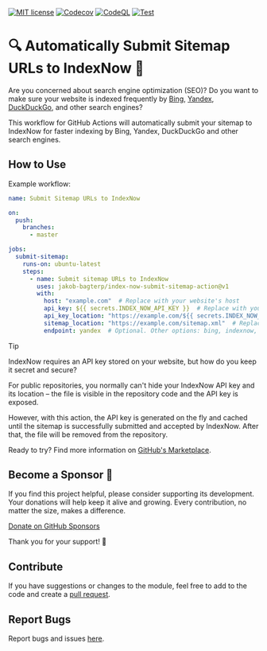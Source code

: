 [![MIT license](https://img.shields.io/static/v1?label=license&message=MIT&color=blue)](https://github.com/jakob-bagterp/index-now-submit-sitemap-action/blob/master/LICENSE.md)
[![Codecov](https://codecov.io/gh/jakob-bagterp/index-now-submit-sitemap-action/branch/master/graph/badge.svg?token=PEGUV7IL8T)](https://codecov.io/gh/jakob-bagterp/index-now-submit-sitemap-action)
[![CodeQL](https://github.com/jakob-bagterp/index-now-submit-sitemap-action/actions/workflows/codeql.yml/badge.svg)](https://github.com/jakob-bagterp/index-now-submit-sitemap-action/actions/workflows/codeql.yml)
[![Test](https://github.com/jakob-bagterp/index-now-submit-sitemap-action/actions/workflows/test.yml/badge.svg)](https://github.com/jakob-bagterp/index-now-submit-sitemap-action/actions/workflows/test.yml)

# 🔍 Automatically Submit Sitemap URLs to IndexNow 🔎
Are you concerned about search engine optimization (SEO)? Do you want to make sure your website is indexed frequently by [Bing](https://www.bing.com/indexnow), [Yandex](https://yandex.com/indexnow), [DuckDuckGo](https://duckduckgo.com/), and other search engines?

This workflow for GitHub Actions will automatically submit your sitemap to IndexNow for faster indexing by Bing, Yandex, DuckDuckGo and other search engines.

## How to Use
Example workflow:

```yaml
name: Submit Sitemap URLs to IndexNow

on:
  push:
    branches:
      - master

jobs:
  submit-sitemap:
    runs-on: ubuntu-latest
    steps:
      - name: Submit sitemap URLs to IndexNow
        uses: jakob-bagterp/index-now-submit-sitemap-action@v1
        with:
          host: "example.com"  # Replace with your website's host
          api_key: ${{ secrets.INDEX_NOW_API_KEY }}  # Replace with your IndexNow API key
          api_key_location: "https://example.com/${{ secrets.INDEX_NOW_API_KEY }}.txt"  # Replace with your IndexNow API key location
          sitemap_location: "https://example.com/sitemap.xml"  # Replace with your sitemap location
          endpoint: yandex  # Optional. Other options: bing, indexnow, naver, seznam, yandex, yep. Default is bing.
```

> [!TIP]
> IndexNow requires an API key stored on your website, but how do you keep it secret and secure?
>
> For public repositories, you normally can't hide your IndexNow API key and its location – the file is visible in the repository code and the API key is exposed.
>
> However, with this action, the API key is generated on the fly and cached until the sitemap is successfully submitted and accepted by IndexNow. After that, the file will be removed from the repository.


Ready to try? Find more information on [GitHub's Marketplace](https://github.com/marketplace/actions/index-now-submit-sitemap-action).

## Become a Sponsor 🏅
If you find this project helpful, please consider supporting its development. Your donations will help keep it alive and growing. Every contribution, no matter the size, makes a difference.

[Donate on GitHub Sponsors](https://github.com/sponsors/jakob-bagterp)

Thank you for your support! 🙌

## Contribute
If you have suggestions or changes to the module, feel free to add to the code and create a [pull request](https://github.com/jakob-bagterp/index-now-submit-sitemap-action/pulls).

## Report Bugs
Report bugs and issues [here](https://github.com/jakob-bagterp/index-now-submit-sitemap-action/issues).
